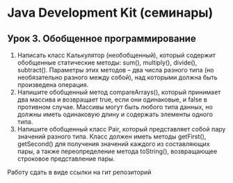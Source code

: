 # Java Development Kit (семинары)

## Урок 3. Обобщенное программирование

1. Написать класс Калькулятор (необобщенный), который содержит обобщенные статические методы: sum(), multiply(),
   divide(), subtract(). Параметры этих методов – два числа разного типа (но необязательно разного между собой), над
   которыми должна быть произведена операция.
2. Напишите обобщенный метод compareArrays(), который принимает два массива и возвращает true, если они одинаковые, и
   false в противном случае. Массивы могут быть любого типа данных, но должны иметь одинаковую длину и содержать
   элементы одного типа.
3. Напишите обобщенный класс Pair, который представляет собой пару значений разного типа. Класс должен иметь методы
   getFirst(), getSecond() для получения значений каждого из составляющих пары, а также переопределение метода
   toString(), возвращающее строковое представление пары.

Работу сдать в виде ссылки на гит репозиторий